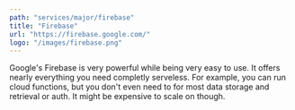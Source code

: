 ```yaml
---
path: "services/major/firebase"
title: "Firebase"
url: "https://firebase.google.com/"
logo: "/images/firebase.png"
---
```


Google's Firebase is very powerful while being very easy to use. It offers nearly everything you need completly serveless. For example, you can run cloud functions, but you don't even need to for most data storage and retrieval or auth. It might be expensive to scale on though.
